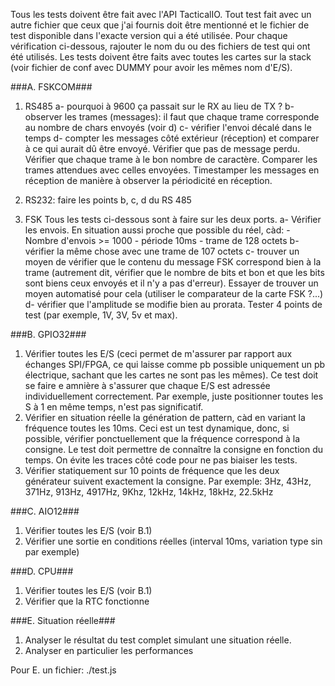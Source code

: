 Tous les tests doivent être fait avec l'API TacticalIO.
Tout test fait avec un autre fichier que ceux que j'ai fournis doit être mentionné et le fichier de test disponible dans l'exacte version qui a été utilisée.
Pour chaque vérification ci-dessous, rajouter le nom du ou des fichiers de test qui ont été utilisés.
Les tests doivent être faits avec toutes les cartes sur la stack (voir fichier de conf avec DUMMY pour avoir les mêmes nom d'E/S).

###A. FSKCOM###

1. RS485
	a- pourquoi à 9600 ça passait sur le RX au lieu de TX ?
	b- observer les trames (messages): il faut que chaque trame corresponde au nombre de chars envoyés (voir d)
	c- vérifier l'envoi décalé dans le temps
	d- compter les messages côté extérieur (réception) et comparer à ce qui aurait dû être envoyé. Vérifier que pas de message perdu. Vérifier que chaque trame à le bon nombre de caractère. Comparer les trames attendues avec celles envoyées. Timestamper les messages en réception de manière à observer la périodicité en réception. 

2. RS232:
	faire les points b, c, d du RS 485

3. FSK
Tous les tests ci-dessous sont à faire sur les deux ports.
	a- Vérifier les envois. En situation aussi proche que possible du réel, càd:
		- Nombre d'envois >= 1000
		- période 10ms
		- trame de 128 octets
	b- vérifier la même chose avec une trame de 107 octets
	c- trouver un moyen de vérifier que le contenu du message FSK correspond bien à la trame (autrement dit, vérifier que le nombre de bits et bon et que les bits sont biens ceux envoyés et il n'y a pas d'erreur). Essayer de trouver un moyen automatisé pour cela (utiliser le comparateur de la carte FSK ?...)
	d- vérifier que l'amplitude se modifie bien au prorata. Tester 4 points de test (par exemple, 1V, 3V, 5v et max).

###B. GPIO32###

1. Vérifier toutes les E/S (ceci permet de m'assurer par rapport aux échanges SPI/FPGA, ce qui laisse comme pb possible uniquement un pb électrique, sachant que les cartes ne sont pas les mêmes). Ce test doit se faire e amnière à s'assurer que chaque E/S est adressée individuellement correctement. Par exemple, juste positionner toutes les S à 1 en même temps, n'est pas significatif.
2. Vérifier en situation réelle la génération de pattern, càd en variant la fréquence toutes les 10ms. Ceci est un test dynamique, donc, si possible, vérifier ponctuellement que la fréquence correspond à la consigne. Le test doit permettre de connaître la consigne en fonction du temps. On évite les traces côté code pour ne pas biaiser les tests.
3. Vérifier statiquement sur 10 points de fréquence que les deux générateur suivent exactement la consigne. Par exemple: 3Hz, 43Hz, 371Hz, 913Hz, 4917Hz, 9Khz, 12kHz, 14kHz, 18kHz, 22.5kHz

###C. AIO12###

1. Vérifier toutes les E/S (voir B.1)
2. Vérifier une sortie en conditions réelles (interval 10ms, variation type sin par exemple)

###D. CPU###

1. Vérifier toutes les E/S (voir B.1)
2. Vérifier que la RTC fonctionne

###E. Situation réelle###

1. Analyser le résultat du test complet simulant une situation réelle.
2. Analyser en particulier les performances

Pour E. un fichier: ./test.js